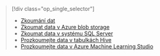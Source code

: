 > [!div class="op_single_selector"]
> * [Zkoumání dat](../articles/machine-learning/machine-learning-data-science-explore-data.md)
> * [Zkoumat data v Azure blob storage](../articles/machine-learning/machine-learning-data-science-explore-data-blob.md)
> * [Zkoumat data v systému SQL Server](../articles/machine-learning/machine-learning-data-science-explore-data-sql-server.md)
> * [Prozkoumejte data v tabulkách Hive](../articles/machine-learning/machine-learning-data-science-explore-data-hive-tables.md)
> * [Prozkoumejte data v Azure Machine Learning Studio](https://azure.microsoft.com/documentation/videos/preprocessing-data-in-azure-ml-studio/)
> 
> 

